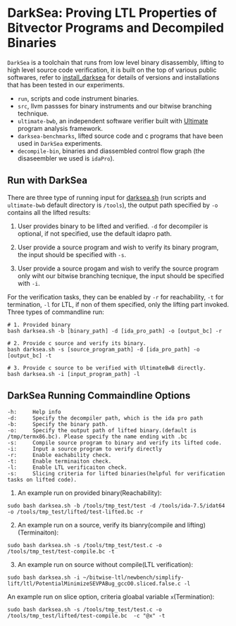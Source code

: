 # DarkSea: Proving LTL Properties of Bitvector Programs and Decompiled Binaries
`DarkSea` is a toolchain that runs from low level binary disassembly, lifting to high level source code verification, it is built on the top of various public softwares,
refer to [install_darksea](run/install_darksea.sh) for details of versions and installations that has been tested in our experiments.

- `run`, scripts and code instrument binaries.
- `src`, llvm passses for binary instruments and our bitwise branching technique.
- `ultimate-bwb`, an independent software verifier built with [Ultimate](https://github.com/ultimate-pa/ultimate) program analysis framework.
- `darksea-benchmarks`, lifted source code and c programs that have been used in `DarkSea` experiments.
- `decompile-bin`, binaries and diassembled control flow graph (the disaseembler we used is `idaPro`).

## Run with DarkSea

There are three type of running input for [darksea.sh](run/darksea.sh) (run scripts and `ultimate-bwb` default directory is `/tools`), the output path specified by `-o` contains all the lifted results:
1. User provides binary to be lifted and verified. `-d` for decompiler is optional, if not specified, use the default idapro path.

2. User provide a source program and wish to verify its binary program, the input should be specified with `-s`.

3. User provide a source progam and wish to verify the source program only wiht our bitwise branching tecnique, the input should be specified with `-i`.

For the verification tasks, they can be enabled by `-r` for reachability, `-t` for termination, `-l` for LTL, if non of them specified, only the lifting part invoked.
Three types of commandline run:

```
# 1. Provided binary
bash darksea.sh -b [binary_path] -d [ida_pro_path] -o [output_bc] -r

# 2. Provide c source and verify its binary.
bash darksea.sh -s [source_program_path] -d [ida_pro_path] -o [output_bc] -t

# 3. Provide c source to be verified with UltimateBwB directly.
bash darksea.sh -i [input_program_path] -l
```

## DarkSea Running Commaindline Options

```
-h: 	Help info
-d: 	Specify the decompiler path, which is the ida pro path
-b: 	Specify the binary path.
-o: 	Specify the output path of lifted binary.(default is /tmp/termx86.bc). Please specify the name ending with .bc
-s: 	Compile source program to binary and verify its lifted code.
-i: 	Input a source program to verify directly
-r:     Enable eachability check.
-t: 	Enable terminaiton check.
-l: 	Enable LTL verificaiton check.
-s: 	Slicing criteria for lifted binaries(helpful for verification tasks on lifted code).
```

1. An example run on provided binary(Reachability):
```
sudo bash darksea.sh -b /tools/tmp_test/test -d /tools/ida-7.5/idat64 -o /tools/tmp_test/lifted/test-lifted.bc -r
```

2. An example run on a source, verify its bianry(compile and lifting)(Terminaiton):
```
sudo bash darksea.sh -s /tools/tmp_test/test.c -o /tools/tmp_test/test-compile.bc -t
```

3. An example run on source without compile(LTL verification):
```
sudo bash darksea.sh -i ~/bitwise-ltl/newbench/simplify-lift/ltl/PotentialMinimizeSEVPABug_gccO0.sliced.false.c -l
```

An example run on slice option, criteria gloabal variable `x`(Termination):
```
sudo bash darksea.sh -s /tools/tmp_test/test.c -o /tools/tmp_test/lifted/test-compile.bc  -c "@x" -t
```
